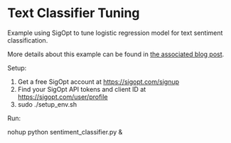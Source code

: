 # Text Classifier Tuning

Example using SigOpt to tune logistic regression model for text sentiment classification.

More details about this example can be found in [the associated blog post](http://blog.sigopt.com/post/111903668663/tuning-machine-learning-models).

Setup:

1. Get a free SigOpt account at https://sigopt.com/signup
2. Find your SigOpt API tokens and client ID at https://sigopt.com/user/profile
3. sudo ./setup_env.sh

Run:

nohup python sentiment_classifier.py &
